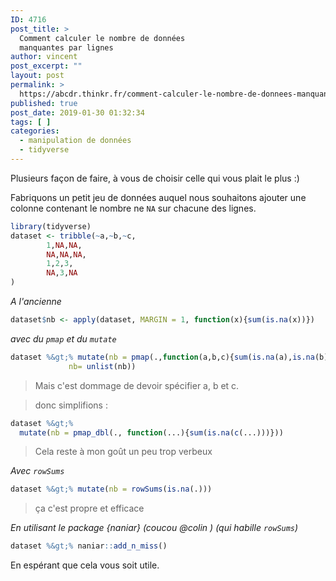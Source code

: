 ```yaml
---
ID: 4716
post_title: >
  Comment calculer le nombre de données
  manquantes par lignes
author: vincent
post_excerpt: ""
layout: post
permalink: >
  https://abcdr.thinkr.fr/comment-calculer-le-nombre-de-donnees-manquantes-par-lignes/
published: true
post_date: 2019-01-30 01:32:34
tags: [ ]
categories:
  - manipulation de données
  - tidyverse
---
```

Plusieurs façon de faire, à vous de choisir celle qui vous plait le plus :)

Fabriquons un petit jeu de données auquel nous souhaitons ajouter une colonne contenant le nombre ne `NA` sur chacune des lignes.

```r
library(tidyverse)
dataset <- tribble(~a,~b,~c,
        1,NA,NA,
        NA,NA,NA,
        1,2,3,
        NA,3,NA
)
```

*A l&#039;ancienne*

```r
dataset$nb <- apply(dataset, MARGIN = 1, function(x){sum(is.na(x))})
```

*avec du `pmap` et du `mutate`*


```r
dataset %&gt;% mutate(nb = pmap(.,function(a,b,c){sum(is.na(a),is.na(b),is.na(c))}),
             nb= unlist(nb))
```
>Mais c'est dommage de devoir spécifier a, b et c. 

>donc simplifions :

```r
dataset %&gt;% 
  mutate(nb = pmap_dbl(., function(...){sum(is.na(c(...)))}))
```

> Cela reste à mon goût un peu trop verbeux

*Avec `rowSums`*

```r
dataset %&gt;% mutate(nb = rowSums(is.na(.)))
```

> ça c'est propre et efficace

*En utilisant le package {naniar} (coucou @colin ) (qui habille `rowSums`)*

```r
dataset %&gt;% naniar::add_n_miss()
```

En espérant que cela vous soit utile.